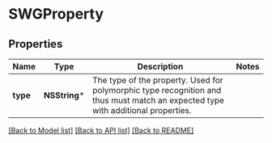 # SWGProperty

## Properties
Name | Type | Description | Notes
------------ | ------------- | ------------- | -------------
**type** | **NSString*** | The type of the property. Used for polymorphic type recognition and thus must match an expected type with additional properties. | 

[[Back to Model list]](../README.md#documentation-for-models) [[Back to API list]](../README.md#documentation-for-api-endpoints) [[Back to README]](../README.md)


